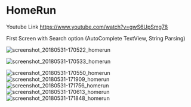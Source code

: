 # HomeRun

Youtube Link https://www.youtube.com/watch?v=gwS6UpSmg78

First Screen with Search option
(AutoComplete TextView, String Parsing)

![screenshot_20180531-170522_homerun](https://user-images.githubusercontent.com/25648974/40810447-c546bcb0-64fb-11e8-98b5-61b99f3fe770.jpg)

![screenshot_20180531-170533_homerun](https://user-images.githubusercontent.com/25648974/40810607-502d2c2e-64fc-11e8-8671-c01b2ee461c0.jpg)

![screenshot_20180531-170550_homerun](https://user-images.githubusercontent.com/25648974/40810618-542fa43c-64fc-11e8-8658-4741fb6dcaa1.jpg)
![screenshot_20180531-171909_homerun](https://user-images.githubusercontent.com/25648974/40810628-5b0406e0-64fc-11e8-9983-9d71e8bec890.jpg)
![screenshot_20180531-171756_homerun](https://user-images.githubusercontent.com/25648974/40810633-5ef09f02-64fc-11e8-8560-27844f14f754.jpg)
![screenshot_20180531-170613_homerun](https://user-images.githubusercontent.com/25648974/40810640-66936492-64fc-11e8-823f-cc72e0cabe73.jpg)
![screenshot_20180531-171848_homerun](https://user-images.githubusercontent.com/25648974/40810667-878a7cc6-64fc-11e8-99d7-a6a807f8a0ac.jpg)
